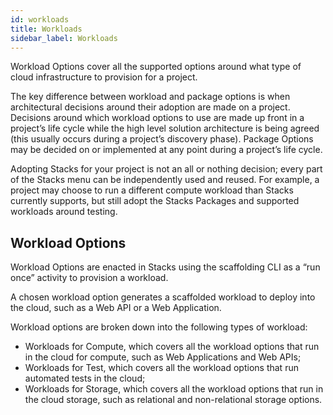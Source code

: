 ```yaml
---
id: workloads
title: Workloads
sidebar_label: Workloads
---
```


Workload Options cover all the supported options around what type of cloud infrastructure to provision for a project.

The key difference between workload and package options is when architectural decisions around their adoption are made on a project. Decisions around which workload options to use are made up front in a project’s life cycle while the high level solution architecture is being agreed (this usually occurs during a project’s discovery phase). Package Options may be decided on or implemented at any point during a project’s life cycle.

Adopting Stacks for your project is not an all or nothing decision; every part of the Stacks menu can be independently used and reused. For example, a project may choose to run a different compute workload than Stacks currently supports, but still adopt the Stacks Packages and supported workloads around testing.

## Workload Options

Workload Options are enacted in Stacks using the scaffolding CLI as a “run once” activity to provision a workload.

A chosen workload option generates a scaffolded workload to deploy into the cloud, such as a Web API or a Web Application.

Workload options are broken down into the following types of workload:

* Workloads for Compute, which covers all the workload options that run in the cloud for compute, such as Web Applications and Web APIs;
* Workloads for Test, which covers all the workload options that run automated tests in the cloud;
* Workloads for Storage, which covers all the workload options that run in the cloud storage, such as relational and non-relational storage options.
